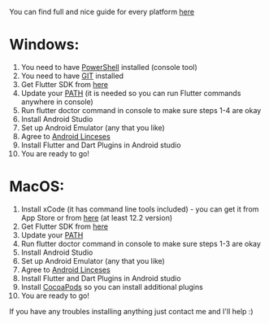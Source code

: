 You can find full and nice guide for every platform [here](https://flutter.dev/docs/get-started/install)

# Windows:
1. You need to have [PowerShell](https://docs.microsoft.com/en-us/powershell/scripting/windows-powershell/install/installing-windows-powershell?view=powershell-7.1) installed (console tool)
2. You need to have [GIT](https://git-scm.com/download/win) installed 
3. Get Flutter SDK from [here](https://flutter.dev/docs/get-started/install/windows#get-the-flutter-sdk)
4. Update your [PATH](https://flutter.dev/docs/get-started/install/windows#update-your-path) (it is needed so you can run Flutter commands anywhere in console)
5. Run flutter doctor command in console to make sure steps 1-4 are okay
6. Install Android Studio 
7. Set up Android Emulator (any that you like)
8. Agree to [Android Linceses](https://flutter.dev/docs/get-started/install/windows#agree-to-android-licenses)
9. Install Flutter and Dart Plugins in Android studio
10. You are ready to go!

# MacOS:
1. Install xCode (it has command line tools included) - you can get it from App Store or from [here](https://stackoverflow.com/questions/10335747/how-to-download-xcode-dmg-or-xip-file) (at least 12.2 version)
2. Get Flutter SDK from [here](https://flutter.dev/docs/get-started/install/macos#get-sdk)
3. Update your [PATH](https://flutter.dev/docs/get-started/install/macos#update-your-path)
4. Run flutter doctor command in console to make sure steps 1-3 are okay
5. Install Android Studio 
6. Set up Android Emulator (any that you like)
7. Agree to [Android Linceses](https://flutter.dev/docs/get-started/install/macos#agree-to-android-licenses)
8. Install Flutter and Dart Plugins in Android studio
9. Install [CocoaPods](https://cocoapods.org/) so you can install additional plugins
10. You are ready to go!

If you have any troubles installing anything just contact me and I'll help :)
